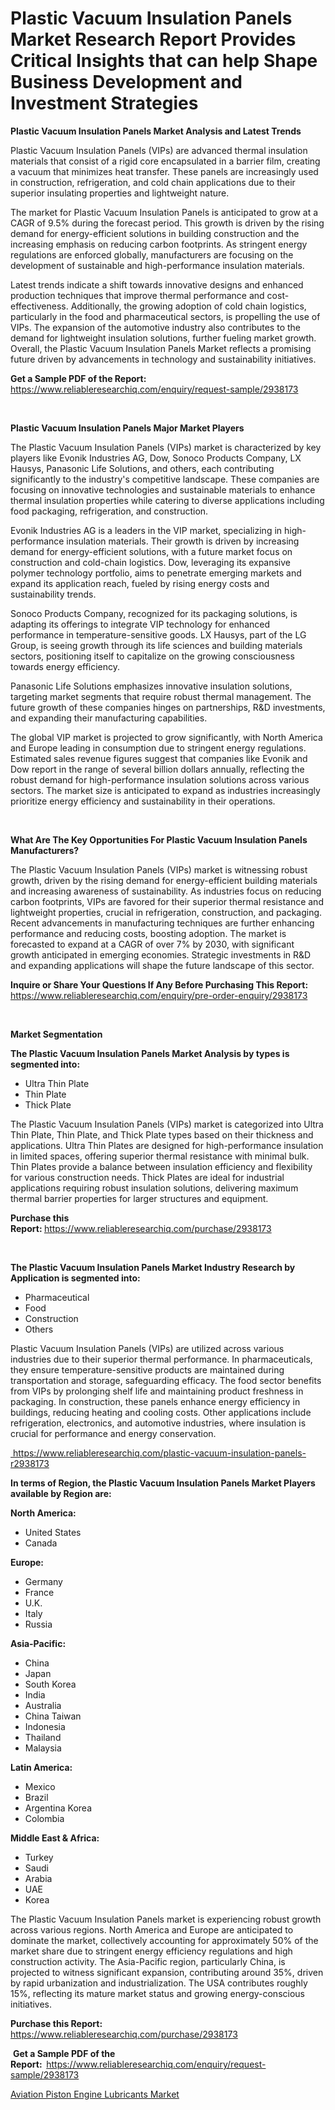 <p><h1>Plastic Vacuum Insulation Panels Market Research Report Provides Critical Insights that can help Shape Business Development and Investment Strategies</h1></p><p><strong>Plastic Vacuum Insulation Panels Market Analysis and Latest Trends</strong></p>
<p><p>Plastic Vacuum Insulation Panels (VIPs) are advanced thermal insulation materials that consist of a rigid core encapsulated in a barrier film, creating a vacuum that minimizes heat transfer. These panels are increasingly used in construction, refrigeration, and cold chain applications due to their superior insulating properties and lightweight nature.</p><p>The market for Plastic Vacuum Insulation Panels is anticipated to grow at a CAGR of 9.5% during the forecast period. This growth is driven by the rising demand for energy-efficient solutions in building construction and the increasing emphasis on reducing carbon footprints. As stringent energy regulations are enforced globally, manufacturers are focusing on the development of sustainable and high-performance insulation materials.</p><p>Latest trends indicate a shift towards innovative designs and enhanced production techniques that improve thermal performance and cost-effectiveness. Additionally, the growing adoption of cold chain logistics, particularly in the food and pharmaceutical sectors, is propelling the use of VIPs. The expansion of the automotive industry also contributes to the demand for lightweight insulation solutions, further fueling market growth. Overall, the Plastic Vacuum Insulation Panels Market reflects a promising future driven by advancements in technology and sustainability initiatives.</p></p>
<p><strong>Get a Sample PDF of the Report:&nbsp;</strong> <a href="https://www.reliableresearchiq.com/enquiry/request-sample/2938173?utm_campaign=2738&utm_medium=2&utm_source=Github&utm_content=ia&utm_term=15032025&utm_id=plastic-vacuum-insulation-panels">https://www.reliableresearchiq.com/enquiry/request-sample/2938173</a></p>
<p>&nbsp;</p>
<p><strong>Plastic Vacuum Insulation Panels Major Market Players</strong></p>
<p><p>The Plastic Vacuum Insulation Panels (VIPs) market is characterized by key players like Evonik Industries AG, Dow, Sonoco Products Company, LX Hausys, Panasonic Life Solutions, and others, each contributing significantly to the industry's competitive landscape. These companies are focusing on innovative technologies and sustainable materials to enhance thermal insulation properties while catering to diverse applications including food packaging, refrigeration, and construction.</p><p>Evonik Industries AG is a leaders in the VIP market, specializing in high-performance insulation materials. Their growth is driven by increasing demand for energy-efficient solutions, with a future market focus on construction and cold-chain logistics. Dow, leveraging its expansive polymer technology portfolio, aims to penetrate emerging markets and expand its application reach, fueled by rising energy costs and sustainability trends.</p><p>Sonoco Products Company, recognized for its packaging solutions, is adapting its offerings to integrate VIP technology for enhanced performance in temperature-sensitive goods. LX Hausys, part of the LG Group, is seeing growth through its life sciences and building materials sectors, positioning itself to capitalize on the growing consciousness towards energy efficiency.</p><p>Panasonic Life Solutions emphasizes innovative insulation solutions, targeting market segments that require robust thermal management. The future growth of these companies hinges on partnerships, R&D investments, and expanding their manufacturing capabilities.</p><p>The global VIP market is projected to grow significantly, with North America and Europe leading in consumption due to stringent energy regulations. Estimated sales revenue figures suggest that companies like Evonik and Dow report in the range of several billion dollars annually, reflecting the robust demand for high-performance insulation solutions across various sectors. The market size is anticipated to expand as industries increasingly prioritize energy efficiency and sustainability in their operations.</p></p>
<p>&nbsp;</p>
<p><strong>What Are The Key Opportunities For Plastic Vacuum Insulation Panels Manufacturers?</strong></p>
<p><p>The Plastic Vacuum Insulation Panels (VIPs) market is witnessing robust growth, driven by the rising demand for energy-efficient building materials and increasing awareness of sustainability. As industries focus on reducing carbon footprints, VIPs are favored for their superior thermal resistance and lightweight properties, crucial in refrigeration, construction, and packaging. Recent advancements in manufacturing techniques are further enhancing performance and reducing costs, boosting adoption. The market is forecasted to expand at a CAGR of over 7% by 2030, with significant growth anticipated in emerging economies. Strategic investments in R&D and expanding applications will shape the future landscape of this sector.</p></p>
<p><strong>Inquire or Share Your Questions If Any Before Purchasing This Report:</strong> <a href="https://www.reliableresearchiq.com/enquiry/pre-order-enquiry/2938173?utm_campaign=2738&utm_medium=2&utm_source=Github&utm_content=ia&utm_term=15032025&utm_id=plastic-vacuum-insulation-panels">https://www.reliableresearchiq.com/enquiry/pre-order-enquiry/2938173</a></p>
<p>&nbsp;</p>
<p><strong>Market Segmentation</strong></p>
<p><strong>The Plastic Vacuum Insulation Panels Market Analysis by types is segmented into:</strong></p>
<p><ul><li>Ultra Thin Plate</li><li>Thin Plate</li><li>Thick Plate</li></ul></p>
<p><p>The Plastic Vacuum Insulation Panels (VIPs) market is categorized into Ultra Thin Plate, Thin Plate, and Thick Plate types based on their thickness and applications. Ultra Thin Plates are designed for high-performance insulation in limited spaces, offering superior thermal resistance with minimal bulk. Thin Plates provide a balance between insulation efficiency and flexibility for various construction needs. Thick Plates are ideal for industrial applications requiring robust insulation solutions, delivering maximum thermal barrier properties for larger structures and equipment.</p></p>
<p><strong>Purchase this Report:&nbsp;</strong><a href="https://www.reliableresearchiq.com/purchase/2938173?utm_campaign=2738&utm_medium=2&utm_source=Github&utm_content=ia&utm_term=15032025&utm_id=plastic-vacuum-insulation-panels">https://www.reliableresearchiq.com/purchase/2938173</a></p>
<p>&nbsp;</p>
<p><strong>The Plastic Vacuum Insulation Panels Market Industry Research by Application is segmented into:</strong></p>
<p><ul><li>Pharmaceutical</li><li>Food</li><li>Construction</li><li>Others</li></ul></p>
<p><p>Plastic Vacuum Insulation Panels (VIPs) are utilized across various industries due to their superior thermal performance. In pharmaceuticals, they ensure temperature-sensitive products are maintained during transportation and storage, safeguarding efficacy. The food sector benefits from VIPs by prolonging shelf life and maintaining product freshness in packaging. In construction, these panels enhance energy efficiency in buildings, reducing heating and cooling costs. Other applications include refrigeration, electronics, and automotive industries, where insulation is crucial for performance and energy conservation.</p></p>
<p><a href="https://www.reliableresearchiq.com/plastic-vacuum-insulation-panels-r2938173?utm_campaign=2738&utm_medium=2&utm_source=Github&utm_content=ia&utm_term=15032025&utm_id=plastic-vacuum-insulation-panels">&nbsp;https://www.reliableresearchiq.com/plastic-vacuum-insulation-panels-r2938173</a></p>
<p><strong>In terms of Region, the Plastic Vacuum Insulation Panels Market Players available by Region are:</strong></p>
<p>
    <p> <strong> North America: </strong>
        <ul>
            <li>United States</li>
            <li>Canada</li>
        </ul>
        </p> 
    <p> <strong> Europe: </strong>
        <ul>
            <li>Germany</li>
            <li>France</li>
            <li>U.K.</li>
            <li>Italy</li>
            <li>Russia</li>
        </ul>
        </p> 
    <p> <strong> Asia-Pacific: </strong>
        <ul>
            <li>China</li>
            <li>Japan</li>
            <li>South Korea</li>
            <li>India</li>
            <li>Australia</li>
            <li>China Taiwan</li>
            <li>Indonesia</li>
            <li>Thailand</li>
            <li>Malaysia</li>
        </ul>
        </p> 
    <p> <strong> Latin America: </strong>
        <ul>
            <li>Mexico</li>
            <li>Brazil</li>
            <li>Argentina Korea</li>
            <li>Colombia</li>
        </ul>
        </p> 
    <p> <strong> Middle East & Africa: </strong>
        <ul>
            <li>Turkey</li>
            <li>Saudi</li>
            <li>Arabia</li>
            <li>UAE</li>
            <li>Korea</li>
        </ul>
    </p>
    </p>
<p><p>The Plastic Vacuum Insulation Panels market is experiencing robust growth across various regions. North America and Europe are anticipated to dominate the market, collectively accounting for approximately 50% of the market share due to stringent energy efficiency regulations and high construction activity. The Asia-Pacific region, particularly China, is projected to witness significant expansion, contributing around 35%, driven by rapid urbanization and industrialization. The USA contributes roughly 15%, reflecting its mature market status and growing energy-conscious initiatives.</p></p>
<p><strong>Purchase this Report: </strong><a href="https://www.reliableresearchiq.com/purchase/2938173?utm_campaign=2738&utm_medium=2&utm_source=Github&utm_content=ia&utm_term=15032025&utm_id=plastic-vacuum-insulation-panels">https://www.reliableresearchiq.com/purchase/2938173</a></p>
<p>&nbsp;<strong>Get a Sample PDF of the Report:&nbsp;&nbsp;</strong><a href="https://www.reliableresearchiq.com/enquiry/request-sample/2938173?utm_campaign=2738&utm_medium=2&utm_source=Github&utm_content=ia&utm_term=15032025&utm_id=plastic-vacuum-insulation-panels">https://www.reliableresearchiq.com/enquiry/request-sample/2938173</a></p>
<p><strong></strong></p>
<p><p><a href="https://github.com/akaalahk/Market-Research-Report-List-1/blob/main/aviation-piston-engine-lubricants-market.md?utm_campaign=2738&utm_medium=2&utm_source=Github&utm_content=ia&utm_term=15032025&utm_id=plastic-vacuum-insulation-panels">Aviation Piston Engine Lubricants Market</a></p></p>